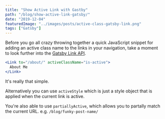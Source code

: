 ```yaml
---
title: "Show Active Link with Gastby"
path: "/blog/show-active-link-gatsby/"
date: "2019-12-04"
featuredImage: "../images/posts/active-class-gatsby-link.png"
tags: ["Gatsby"]
---
```


Before you go all crazy throwing together a quick JavaScript snippet for adding an active class name to the links in your navigation, take a moment to look further into the [Gatsby Link API](https://www.gatsbyjs.org/docs/gatsby-link/).

```jsx
<Link to="/about/" activeClassName="is-active">
  About Me
</Link>
```

It's really that simple.

Alternatively you can use `activeStyle` which is just a style object that is applied when the current link is active.

You're also able to use `partiallyActive`, which allows you to partally match the current URL. e.g. `/blog/funky-post-name/`
